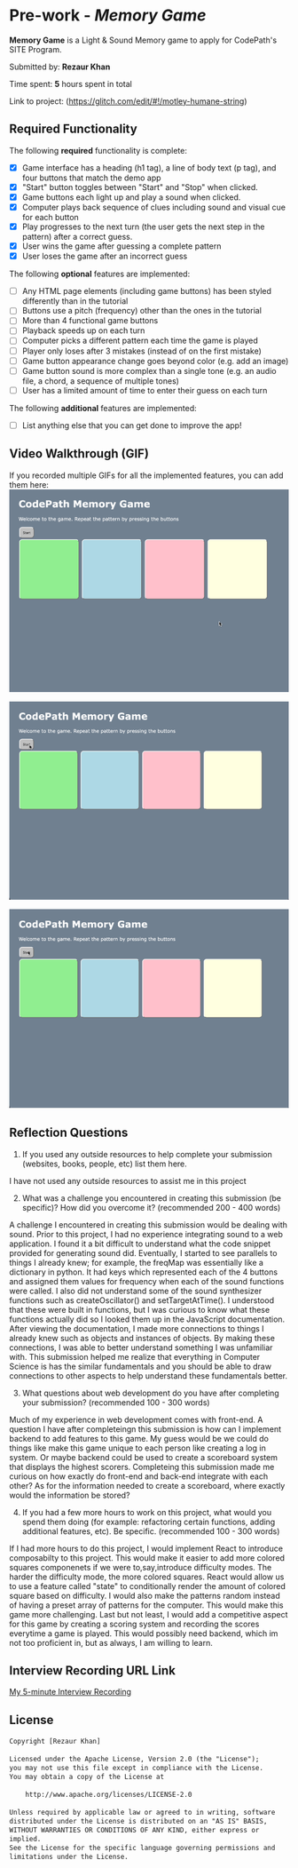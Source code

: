 # Pre-work - *Memory Game*

**Memory Game** is a Light & Sound Memory game to apply for CodePath's SITE Program. 

Submitted by: **Rezaur Khan**

Time spent: **5** hours spent in total

Link to project: (https://glitch.com/edit/#!/motley-humane-string)

## Required Functionality

The following **required** functionality is complete:

* [x] Game interface has a heading (h1 tag), a line of body text (p tag), and four buttons that match the demo app
* [x] "Start" button toggles between "Start" and "Stop" when clicked. 
* [x] Game buttons each light up and play a sound when clicked. 
* [x] Computer plays back sequence of clues including sound and visual cue for each button
* [x] Play progresses to the next turn (the user gets the next step in the pattern) after a correct guess. 
* [x] User wins the game after guessing a complete pattern
* [x] User loses the game after an incorrect guess

The following **optional** features are implemented:

* [ ] Any HTML page elements (including game buttons) has been styled differently than in the tutorial
* [ ] Buttons use a pitch (frequency) other than the ones in the tutorial
* [ ] More than 4 functional game buttons
* [ ] Playback speeds up on each turn
* [ ] Computer picks a different pattern each time the game is played
* [ ] Player only loses after 3 mistakes (instead of on the first mistake)
* [ ] Game button appearance change goes beyond color (e.g. add an image)
* [ ] Game button sound is more complex than a single tone (e.g. an audio file, a chord, a sequence of multiple tones)
* [ ] User has a limited amount of time to enter their guess on each turn

The following **additional** features are implemented:

- [ ] List anything else that you can get done to improve the app!

## Video Walkthrough (GIF)

If you recorded multiple GIFs for all the implemented features, you can add them here:
![](./gameplay111.gif)

![](./gameplay.gif)

![](./gameplay5.gif)


## Reflection Questions
1. If you used any outside resources to help complete your submission (websites, books, people, etc) list them here. 

I have not used any outside resources to assist me in this project

2. What was a challenge you encountered in creating this submission (be specific)? How did you overcome it? (recommended 200 - 400 words) 

A challenge I encountered in creating this submission would be dealing with sound. Prior to this project, I had no experience integrating sound to a web application. I found it a bit difficult to understand what the code snippet provided for generating sound did.  Eventually, I started to see parallels to things I already knew; for example, the freqMap was essentially like a dictionary in python. It had keys which represented each of the 4 buttons and assigned them values for frequency when each of the sound functions were called. I also did not understand some of the sound synthesizer functions such as createOscillator() and setTargetAtTime(). I understood that these were built in functions, but I was curious to know what these functions actually did so I looked them up in the JavaScript documentation. After viewing the documentation, I made more connections to things I already knew such as objects and instances of objects. By making these connections, I was able to better understand something I was unfamiliar with.  This submission helped me realize that everything in Computer Science is has the similar fundamentals and you should be able to  draw connections to other aspects to help understand these fundamentals better. 

3. What questions about web development do you have after completing your submission? (recommended 100 - 300 words) 

Much of my experience in web development comes with front-end. A question I have after completeingn this submission is how can I implement backend to add features to this game. My guess would be we could do things like make this game unique to each person like creating a log in system. Or maybe backend could be used to create a scoreboard system that displays the highest scorers. Completeing this submission made me curious on how exactly do front-end and back-end integrate with each other? As for the information needed to create a scoreboard, where exactly would the information be stored?

4. If you had a few more hours to work on this project, what would you spend them doing (for example: refactoring certain functions, adding additional features, etc). Be specific. (recommended 100 - 300 words) 

If I had more hours to do this project, I would implement React to introduce composabilty to this project. This would make it easier to add more colored squares componenets if we were to,say,introduce difficulty modes. The harder the difficulty mode, the more colored squares. React would allow us to use a feature called "state" to conditionally render the amount of colored square based on difficulty. I would also make the patterns random instead of having a preset array of patterns for the computer. This would make this game more challenging. Last but not least, I would add a competitive aspect for this game by creating a scoring system and recording the scores everytime a game is played. This would possibly need backend, which im not too proficient in, but as always, I am willing to learn. 



## Interview Recording URL Link

[My 5-minute Interview Recording](https://www.loom.com/share/ba848cd6fbcd4487a19bc8d6dc1dc495)


## License

    Copyright [Rezaur Khan]

    Licensed under the Apache License, Version 2.0 (the "License");
    you may not use this file except in compliance with the License.
    You may obtain a copy of the License at

        http://www.apache.org/licenses/LICENSE-2.0

    Unless required by applicable law or agreed to in writing, software
    distributed under the License is distributed on an "AS IS" BASIS,
    WITHOUT WARRANTIES OR CONDITIONS OF ANY KIND, either express or implied.
    See the License for the specific language governing permissions and
    limitations under the License.

